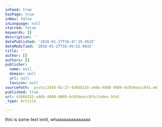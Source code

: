 ```yaml
---
inFeed: true
hasPage: true
inNav: false
inLanguage: null
starred: false
keywords: []
description: ''
datePublished: '2016-01-27T16:47:19.452Z'
dateModified: '2016-01-27T16:45:52.983Z'
title: ''
author: []
authors: []
publisher:
  name: null
  domain: null
  url: null
  favicon: null
sourcePath: _posts/2016-01-27-4366b155-a46b-4898-9009-4c034eacc9fa.md
published: true
url: 4366b155-a46b-4898-9009-4c034eacc9fa/index.html
_type: Article

---
```

this is some text innit, whaaaaaaaaaaaaaa